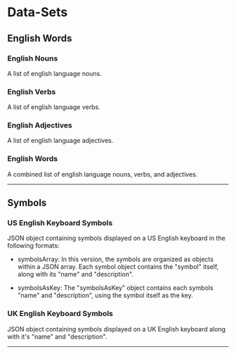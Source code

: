 # Data-Sets

## English Words
### English Nouns
A list of english language nouns.

### English Verbs
A list of english language verbs.

### English Adjectives
A list of english language adjectives.

### English Words
A combined list of english language nouns, verbs, and adjectives.

***

## Symbols
### US English Keyboard Symbols
JSON object containing symbols displayed on a US English keyboard in the following formats:

- symbolsArray: In this version, the symbols are organized as objects within a JSON array. Each symbol object contains the "symbol" itself, along with its "name" and "description".

- symbolsAsKey: The "symbolsAsKey" object contains each symbols "name" and "description", using the symbol itself as the key.

### UK English Keyboard Symbols
JSON object containing symbols displayed on a UK English keyboard along with it's "name" and "description".

***